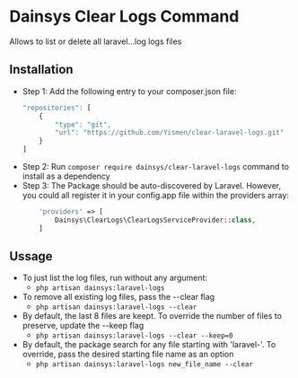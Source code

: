 # Dainsys Clear Logs Command
Allows to list or delete all laravel...log logs files

## Installation
- Step 1: Add the following entry to your composer.json file:
    ```js
    "repositories": [
        {
            "type": "git",
            "url": "https://github.com/Yismen/clear-laravel-logs.git"
        }
    ]
    ```
- Step 2: Run `composer require dainsys/clear-laravel-logs` command to install as a dependency
- Step 3: The Package should be auto-discovered by Laravel. However, you could all register it in your config.app file within the providers array:
    ```php
        'providers' => [
            Dainsys\ClearLogs\ClearLogsServiceProvider::class,
        ]
    ```

## Ussage
- To just list the log files, run without any argument:
    - `php artisan dainsys:laravel-logs`
- To remove all existing log files, pass the --clear flag 
    - `php artisan dainsys:laravel-logs --clear`
- By default, the last 8 files are keept. To override the number of files to preserve, update the --keep flag
    - `php artisan dainsys:laravel-logs --clear --keep=0`
- By default, the package search for any file starting with 'laravel-'. To override, pass the desired starting file name as an option
    - `php artisan dainsys:laravel-logs new_file_name --clear `
